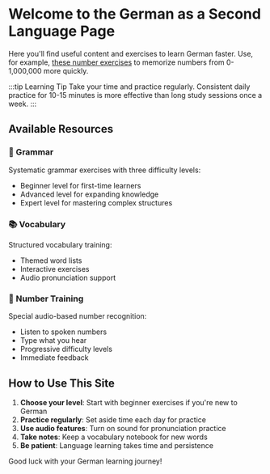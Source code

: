 # Welcome to the German as a Second Language Page

Here you'll find useful content and exercises to learn German faster. Use, for example, [these number exercises](./number_game) to memorize numbers from 0-1,000,000 more quickly.

:::tip Learning Tip
Take your time and practice regularly. Consistent daily practice for 10-15 minutes is more effective than long study sessions once a week.
:::

## Available Resources

### 📝 Grammar
Systematic grammar exercises with three difficulty levels:
- Beginner level for first-time learners
- Advanced level for expanding knowledge  
- Expert level for mastering complex structures

### 📚 Vocabulary
Structured vocabulary training:
- Themed word lists
- Interactive exercises
- Audio pronunciation support

### 🎵 Number Training
Special audio-based number recognition:
- Listen to spoken numbers
- Type what you hear
- Progressive difficulty levels
- Immediate feedback

## How to Use This Site

1. **Choose your level**: Start with beginner exercises if you're new to German
2. **Practice regularly**: Set aside time each day for practice
3. **Use audio features**: Turn on sound for pronunciation practice
4. **Take notes**: Keep a vocabulary notebook for new words
5. **Be patient**: Language learning takes time and persistence

Good luck with your German learning journey!
